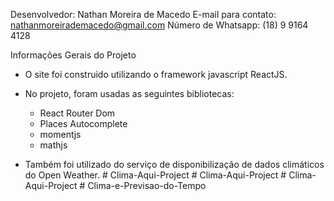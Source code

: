 Desenvolvedor: Nathan Moreira de Macedo
E-mail para contato: nathanmoreirademacedo@gmail.com
Número de Whatsapp: (18) 9 9164 4128

Informações Gerais do Projeto

* O site foi construido utilizando o framework javascript ReactJS.

* No projeto, foram usadas as seguintes bibliotecas:
    - React Router Dom
    - Places Autocomplete
    - momentjs
    - mathjs 

* Também foi utilizado do serviço de disponibilização de dados climáticos do Open  Weather.
#   C l i m a - A q u i - P r o j e c t  
 #   C l i m a - A q u i - P r o j e c t  
 #   C l i m a - A q u i - P r o j e c t  
 #   C l i m a - e - P r e v i s a o - d o - T e m p o  
 